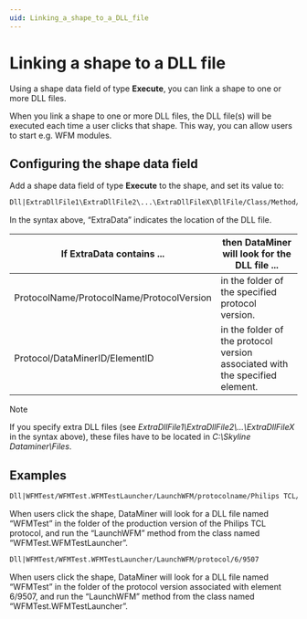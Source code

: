 ```yaml
---
uid: Linking_a_shape_to_a_DLL_file
---
```


# Linking a shape to a DLL file

Using a shape data field of type **Execute**, you can link a shape to one or more DLL files.

When you link a shape to one or more DLL files, the DLL file(s) will be executed each time a user clicks that shape. This way, you can allow users to start e.g. WFM modules.

## Configuring the shape data field

Add a shape data field of type **Execute** to the shape, and set its value to:

```txt
Dll|ExtraDllFile1\ExtraDllFile2\...\ExtraDllFileX\DllFile/Class/Method/ExtraData
```

In the syntax above, “ExtraData” indicates the location of the DLL file.

| If ExtraData contains ...                 | then DataMiner will look for the DLL file ...                                |
|-------------------------------------------|------------------------------------------------------------------------------|
| ProtocolName/ProtocolName/ProtocolVersion | in the folder of the specified protocol version.                             |
| Protocol/DataMinerID/ElementID            | in the folder of the protocol version associated with the specified element. |

> [!NOTE]
> If you specify extra DLL files (see *ExtraDllFile1\\ExtraDllFile2\\...\\ExtraDllFileX* in the syntax above), these files have to be located in *C:\\Skyline Dataminer\\Files*.

## Examples

```txt
Dll|WFMTest/WFMTest.WFMTestLauncher/LaunchWFM/protocolname/Philips TCL/Production
```

When users click the shape, DataMiner will look for a DLL file named “WFMTest” in the folder of the production version of the Philips TCL protocol, and run the “LaunchWFM” method from the class named “WFMTest.WFMTestLauncher”.

```txt
Dll|WFMTest/WFMTest.WFMTestLauncher/LaunchWFM/protocol/6/9507
```

When users click the shape, DataMiner will look for a DLL file named “WFMTest” in the folder of the protocol version associated with element 6/9507, and run the “LaunchWFM” method from the class named “WFMTest.WFMTestLauncher”.
